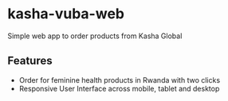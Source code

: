 # kasha-vuba-web
Simple web app to order products from Kasha Global

## Features
- Order for feminine health products in Rwanda with two clicks
- Responsive User Interface across mobile, tablet and desktop